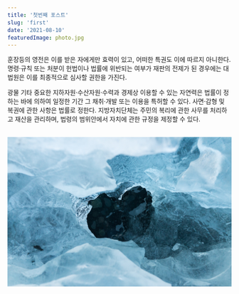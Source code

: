 ```yaml
---
title: '첫번째 포스트'
slug: 'first'
date: '2021-08-10'
featuredImage: photo.jpg
---
```


훈장등의 영전은 이를 받은 자에게만 효력이 있고, 어떠한 특권도 이에 따르지 아니한다. 명령·규칙 또는 처분이 헌법이나 법률에 위반되는 여부가 재판의 전제가 된 경우에는 대법원은 이를 최종적으로 심사할 권한을 가진다.

광물 기타 중요한 지하자원·수산자원·수력과 경제상 이용할 수 있는 자연력은 법률이 정하는 바에 의하여 일정한 기간 그 채취·개발 또는 이용을 특허할 수 있다. 사면·감형 및 복권에 관한 사항은 법률로 정한다. 지방자치단체는 주민의 복리에 관한 사무를 처리하고 재산을 관리하며, 법령의 범위안에서 자치에 관한 규정을 제정할 수 있다.
<br/><br/>

![GATSBY_EMPTY_ALT](./photo.jpg)
